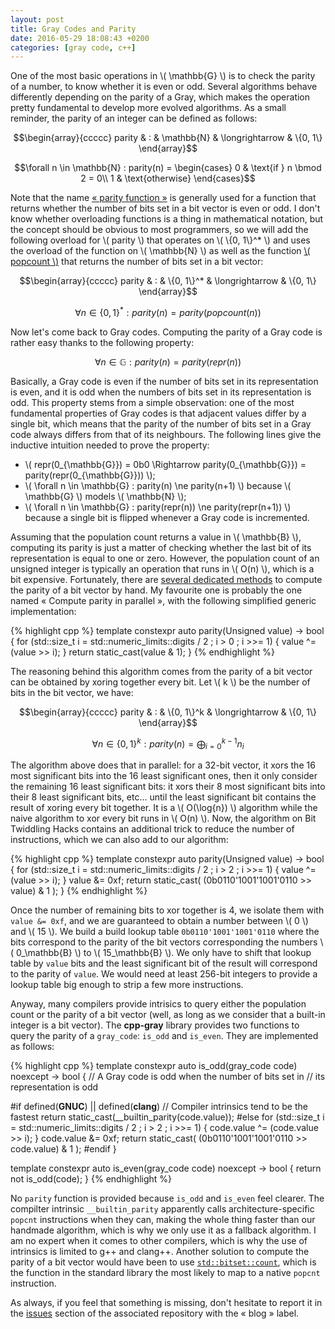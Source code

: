 ```yaml
---
layout: post
title: Gray Codes and Parity
date: 2016-05-29 18:08:43 +0200
categories: [gray code, c++]
---
```

One of the most basic operations in \\( \mathbb{G} \\) is to check the parity of a number, to know whether it is even or
odd. Several algorithms behave differently depending on the parity of a Gray, which makes the operation pretty fundamental
to develop more evolved algorithms. As a small reminder, the parity of an integer can be defined as follows:

$$\begin{array}{ccccc}
parity & : & \mathbb{N} & \longrightarrow  & \{0, 1\}
\end{array}$$

$$\forall n \in \mathbb{N} : parity(n) = \begin{cases}
0 & \text{if } n \bmod 2 = 0\\
1 & \text{otherwise}
\end{cases}$$

Note that the name [« parity function »][wiki-parity-function] is generally used for a function that returns whether the
number of bits set in a bit vector is even or odd. I don't know whether overloading functions is a thing in mathematical
notation, but the concept should be obvious to most programmers, so we will add the following overload for \\( parity \\)
that operates on \\( \\{0, 1\\}^* \\) and uses the overload of the function on \\( \mathbb{N} \\) as well as the function
[\\( popcount \\)][wiki-popcount] that returns the number of bits set in a bit vector:

$$\begin{array}{ccccc}
parity & : & \{0, 1\}^* & \longrightarrow  & \{0, 1\}
\end{array}$$

$$ \forall n \in \{0, 1\}^* : parity(n) = parity(popcount(n)) $$

Now let's come back to Gray codes. Computing the parity of a Gray code is rather easy thanks to the following property:

$$ \forall n \in \mathbb{G} : parity(n) = parity(repr(n)) $$

Basically, a Gray code is even if the number of bits set in its representation is even, and it is odd when the numbers of
bits set in its representation is odd. This property stems from a simple observation: one of the most fundamental properties
of Gray codes is that adjacent values differ by a single bit, which means that the parity of the number of bits set in a
Gray code always differs from that of its neighbours. The following lines give the inductive intuition needed to prove the
property:

* \\( repr(0_{\mathbb{G}}) = 0b0 \Rightarrow parity(0_{\mathbb{G}}) = parity(repr(0_{\mathbb{G}})) \\);
* \\( \forall n \in \mathbb{G} : parity(n) \ne parity(n+1) \\) because \\( \mathbb{G} \\) models \\( \mathbb{N} \\);
* \\( \forall n \in \mathbb{G} : parity(repr(n)) \ne parity(repr(n+1)) \\) because a single bit is flipped whenever
a Gray code is incremented.

Assuming that the population count returns a value in \\( \mathbb{B} \\), computing its parity is just a matter of checking
whether the last bit of its representation is equal to one or zero. However, the population count of an unsigned integer is
typically an operation that runs in \\( O(n) \\), which is a bit expensive. Fortunately, there are [several dedicated
methods][bit-twiddling] to compute the parity of a bit vector by hand. My favourite one is probably the one named « Compute
parity in parallel », with the following simplified generic implementation:

{% highlight cpp %}
template<typename Unsigned>
constexpr auto parity(Unsigned value)
    -> bool
{
    for (std::size_t i = std::numeric_limits<Unsigned>::digits / 2 ;
         i > 0 ; i >>= 1)
    {
        value ^= (value >> i);
    }
    return static_cast<bool>(value & 1);
}
{% endhighlight %}

The reasoning behind this algorithm comes from the parity of a bit vector can be obtained by xoring together every bit. Let
\\( k \\) be the number of bits in the bit vector, we have:

$$\begin{array}{ccccc}
parity & : & \{0, 1\}^k & \longrightarrow  & \{0, 1\}
\end{array}$$

$$ \forall n \in \{0, 1\}^k : parity(n) = \bigoplus_{i=0}^{k-1} n_i $$

The algorithm above does that in parallel: for a 32-bit vector, it xors the 16 most significant bits into the 16 least
significant ones, then it only consider the remaining 16 least significant bits: it xors their 8 most significant bits into
their 8 least significant bits, etc... until the least significant bit contains the result of xoring every bit together. It
is a \\( O(\log{n}) \\) algorithm while the naive algorithm to xor every bit runs in \\( O(n) \\). Now, the algorithm on Bit
Twiddling Hacks contains an additional trick to reduce the number of instructions, which we can also add to our algorithm:

{% highlight cpp %}
template<typename Unsigned>
constexpr auto parity(Unsigned value)
    -> bool
{
    for (std::size_t i = std::numeric_limits<Unsigned>::digits / 2 ;
         i > 2 ; i >>= 1)
    {
        value ^= (value >> i);
    }
    value &= 0xf;
    return static_cast<bool>(
        (0b0110'1001'1001'0110 >> value) & 1
    );
}
{% endhighlight %}

Once the number of remaining bits to xor together is 4, we isolate them with `value &= 0xf`, and we are guaranteed to obtain
a number between \\( 0 \\) and \\( 15 \\). We build a build lookup table `0b0110'1001'1001'0110` where the bits correspond
to the parity of the bit vectors corresponding the numbers \\( 0_\mathbb{B} \\) to \\( 15_\mathbb{B} \\). We only have to
shift that lookup table by `value` bits and the least significant bit of the result will correspond to the parity of
`value`. We would need at least 256-bit integers to provide a lookup table big enough to strip a few more instructions.

Anyway, many compilers provide intrisics to query either the population count or the parity of a bit vector (well, as long
as we consider that a built-in integer is a bit vector). The **cpp-gray** library provides two functions to query the parity
of a `gray_code`: `is_odd` and `is_even`. They are implemented as follows:

{% highlight cpp %}
template<typename Unsigned>
constexpr auto is_odd(gray_code<Unsigned> code) noexcept
    -> bool
{
    // A Gray code is odd when the number of bits set in
    // its representation is odd

#if defined(__GNUC__) || defined(__clang__)
    // Compiler intrinsics tend to be the fastest
    return static_cast<bool>(__builtin_parity(code.value));
#else
    for (std::size_t i = std::numeric_limits<Unsigned>::digits / 2 ;
         i > 2 ; i >>= 1)
    {
        code.value ^= (code.value >> i);
    }
    code.value &= 0xf;
    return static_cast<bool>(
        (0b0110'1001'1001'0110 >> code.value) & 1
    );
#endif
}

template<typename Unsigned>
constexpr auto is_even(gray_code<Unsigned> code) noexcept
    -> bool
{
    return not is_odd(code);
}
{% endhighlight %}

No `parity` function is provided because `is_odd` and `is_even` feel clearer. The compilter intrinsic `__builtin_parity`
apparently calls architecture-specific `popcnt` instructions when they can, making the whole thing faster than our handmade
algorithm, which is why we only use it as a fallback algorithm. I am no expert when it comes to other compilers, which is
why the use of intrinsics is limited to g++ and clang++. Another solution to compute the parity of a bit vector would have
been to use [`std::bitset::count`][bitset-count], which is the function in the standard library the most likely to map to a
native `popcnt` instruction.

As always, if you feel that something is missing, don't hesitate to report it in the [issues][issues] section of the
associated repository with the « blog » label.


  [bit-twiddling]: http://graphics.stanford.edu/~seander/bithacks.html#ParityNaive
  [bitset-count]: http://en.cppreference.com/w/cpp/utility/bitset/count
  [issues]: https://github.com/Morwenn/cpp-gray/issues
  [wiki-parity-function]: https://en.wikipedia.org/wiki/Parity_function
  [wiki-popcount]: https://en.wikipedia.org/wiki/Hamming_weight
